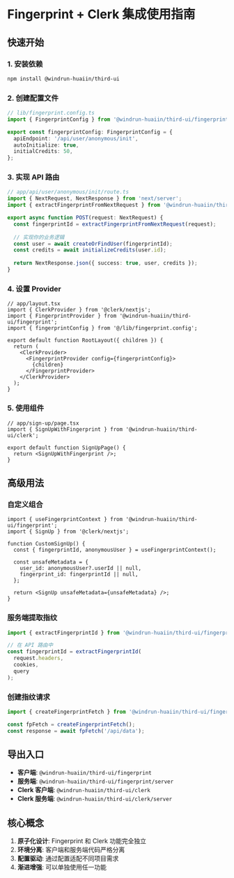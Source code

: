 # Fingerprint + Clerk 集成使用指南

## 快速开始

### 1. 安装依赖
```bash
npm install @windrun-huaiin/third-ui
```

### 2. 创建配置文件
```typescript
// lib/fingerprint.config.ts
import { FingerprintConfig } from '@windrun-huaiin/third-ui/fingerprint';

export const fingerprintConfig: FingerprintConfig = {
  apiEndpoint: '/api/user/anonymous/init',
  autoInitialize: true,
  initialCredits: 50,
};
```

### 3. 实现 API 路由
```typescript
// app/api/user/anonymous/init/route.ts
import { NextRequest, NextResponse } from 'next/server';
import { extractFingerprintFromNextRequest } from '@windrun-huaiin/third-ui/fingerprint/server';

export async function POST(request: NextRequest) {
  const fingerprintId = extractFingerprintFromNextRequest(request);
  
  // 实现你的业务逻辑
  const user = await createOrFindUser(fingerprintId);
  const credits = await initializeCredits(user.id);
  
  return NextResponse.json({ success: true, user, credits });
}
```

### 4. 设置 Provider
```tsx
// app/layout.tsx
import { ClerkProvider } from '@clerk/nextjs';
import { FingerprintProvider } from '@windrun-huaiin/third-ui/fingerprint';
import { fingerprintConfig } from '@/lib/fingerprint.config';

export default function RootLayout({ children }) {
  return (
    <ClerkProvider>
      <FingerprintProvider config={fingerprintConfig}>
        {children}
      </FingerprintProvider>
    </ClerkProvider>
  );
}
```

### 5. 使用组件
```tsx
// app/sign-up/page.tsx
import { SignUpWithFingerprint } from '@windrun-huaiin/third-ui/clerk';

export default function SignUpPage() {
  return <SignUpWithFingerprint />;
}
```

## 高级用法

### 自定义组合
```tsx
import { useFingerprintContext } from '@windrun-huaiin/third-ui/fingerprint';
import { SignUp } from '@clerk/nextjs';

function CustomSignUp() {
  const { fingerprintId, anonymousUser } = useFingerprintContext();
  
  const unsafeMetadata = {
    user_id: anonymousUser?.userId || null,
    fingerprint_id: fingerprintId || null,
  };
  
  return <SignUp unsafeMetadata={unsafeMetadata} />;
}
```

### 服务端提取指纹
```typescript
import { extractFingerprintId } from '@windrun-huaiin/third-ui/fingerprint/server';

// 在 API 路由中
const fingerprintId = extractFingerprintId(
  request.headers,
  cookies,
  query
);
```

### 创建指纹请求
```typescript
import { createFingerprintFetch } from '@windrun-huaiin/third-ui/fingerprint';

const fpFetch = createFingerprintFetch();
const response = await fpFetch('/api/data');
```

## 导出入口

- **客户端**: `@windrun-huaiin/third-ui/fingerprint`
- **服务端**: `@windrun-huaiin/third-ui/fingerprint/server`
- **Clerk 客户端**: `@windrun-huaiin/third-ui/clerk`
- **Clerk 服务端**: `@windrun-huaiin/third-ui/clerk/server`

## 核心概念

1. **原子化设计**: Fingerprint 和 Clerk 功能完全独立
2. **环境分离**: 客户端和服务端代码严格分离
3. **配置驱动**: 通过配置适配不同项目需求
4. **渐进增强**: 可以单独使用任一功能
